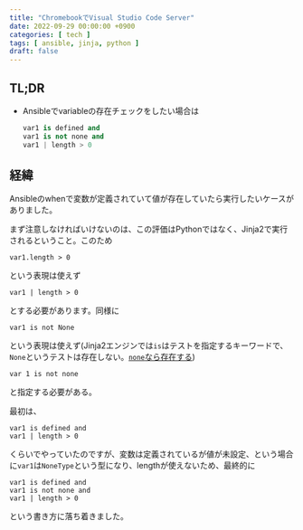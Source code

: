```yaml
---
title: "ChromebookでVisual Studio Code Server"
date: 2022-09-29 00:00:00 +0900
categories: [ tech ]
tags: [ ansible, jinja, python ]
draft: false
---
```


## TL;DR

* Ansibleでvariableの存在チェックをしたい場合は
  ```python
  var1 is defined and
  var1 is not none and
  var1 | length > 0
  ```

## 経緯

Ansibleのwhenで変数が定義されていて値が存在していたら実行したいケースがありました。

まず注意しなければいけないのは、この評価はPythonではなく、Jinja2で実行されるということ。このため

```
var1.length > 0
```

という表現は使えず

```
var1 | length > 0
```

とする必要があります。同様に

```
var1 is not None
```

という表現は使えず(Jinja2エンジンでは`is`はテストを指定するキーワードで、`None`というテストは存在しない。[`none`なら存在する](https://jinja.palletsprojects.com/en/3.0.x/templates/#jinja-tests.none))

```
var 1 is not none
```

と指定する必要がある。


最初は、

```
var1 is defined and
var1 | length > 0
```

くらいでやっていたのですが、変数は定義されているが値が未設定、という場合に`var1`は`NoneType`という型になり、lengthが使えないため、最終的に

```
var1 is defined and
var1 is not none and
var1 | length > 0
```

という書き方に落ち着きました。
